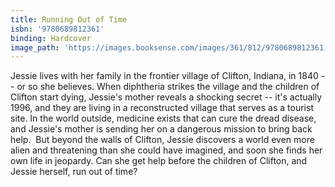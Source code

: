 ```yaml
---
title: Running Out of Time
isbn: '9780689812361'
binding: Hardcover
image_path: 'https://images.booksense.com/images/361/812/9780689812361.jpg'
---
```



Jessie lives with her family in the frontier village of Clifton, Indiana, in 1840 -- or so she believes. When diphtheria strikes the village and the children of Clifton start dying, Jessie's mother reveals a shocking secret -- it's actually 1996, and they are living in a reconstructed village that serves as a tourist site. In the world outside, medicine exists that can cure the dread disease, and Jessie's mother is sending her on a dangerous mission to bring back help.&nbsp;
But beyond the walls of Clifton, Jessie discovers a world even more alien and threatening than she could have imagined, and soon she finds her own life in jeopardy. Can she get help before the children of Clifton, and Jessie herself, run out of time?